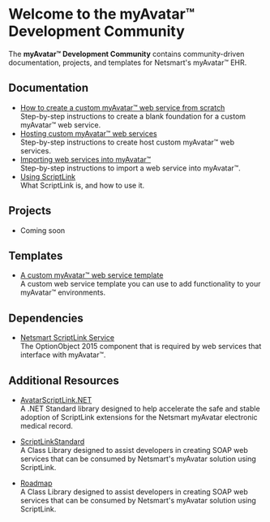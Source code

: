 # Welcome to the myAvatar™ Development Community

The **myAvatar™ Development Community** contains community-driven documentation, projects, and templates for Netsmart's myAvatar™ EHR.

## Documentation

* [How to create a custom myAvatar™ web service from scratch](https://github.com/myAvatar-Development-Community/document-creating-a-custom-web-service)<br>
Step-by-step instructions to create a blank foundation for a custom myAvatar™ web service.
* [Hosting custom myAvatar™ web services](https://github.com/myAvatar-Development-Community/document-hosting-custom-web-services)<br>
Step-by-step instructions to create host custom myAvatar™ web services.
* [Importing web services into myAvatar™](https://github.com/myAvatar-Development-Community/document-importing-web-services-into-myavatar)<br>
Step-by-step instructions to import a web service into myAvatar™.
* [Using ScriptLink](https://github.com/myAvatar-Development-Community/document-using-scriptlink)<br>
What ScriptLink is, and how to use it.

## Projects

* Coming soon

## Templates

* [A custom myAvatar™ web service template ](https://github.com/myAvatar-Development-Community/template-custom-myavatar-web-service)<br>
A custom web service template you can use to add functionality to your myAvatar™ environments.
  
## Dependencies

* [Netsmart ScriptLink Service](https://github.com/myAvatar-Development-Community/dependency-netsmart-scriptlink-service)<br>
The OptionObject 2015 component that is required by web services that interface with myAvatar™.

## Additional Resources

* [AvatarScriptLink.NET](https://rarelysimple.github.io/RarelySimple.AvatarScriptLink/)<br>
A .NET Standard library designed to help accelerate the safe and stable adoption of ScriptLink extensions for the Netsmart myAvatar electronic medical record.

* [ScriptLinkStandard](https://github.com/rcskids/ScriptLinkStandard)<br>
A Class Library designed to assist developers in creating SOAP web services that can be consumed by Netsmart's myAvatar solution using ScriptLink.

* [Roadmap](dev/ROADMAP.md)<br>
A Class Library designed to assist developers in creating SOAP web services that can be consumed by Netsmart's myAvatar solution using ScriptLink.